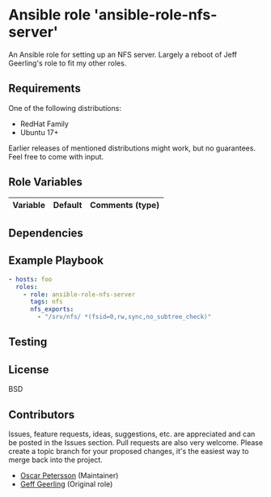 # Ansible role 'ansible-role-nfs-server'

An Ansible role for setting up an NFS server. Largely a reboot of Jeff Geerling's role to fit my other roles. 

## Requirements
One of the following distributions:
- RedHat Family
- Ubuntu 17+

Earlier releases of mentioned distributions might work, but no guarantees. Feel free to come with input.

## Role Variables
| Variable                       | Default                          | Comments (type)  |
| :---                           | :---                             | :---             |

## Dependencies

## Example Playbook
```Yaml
- hosts: foo
  roles:
    - role: ansible-role-nfs-server
      tags: nfs
      nfs_exports:
        - "/srv/nfs/ *(fsid=0,rw,sync,no_subtree_check)"
```

## Testing

## License

BSD

## Contributors

Issues, feature requests, ideas, suggestions, etc. are appreciated and can be posted in the Issues section. Pull requests are also very welcome. Please create a topic branch for your proposed changes, it's the easiest way to merge back into the project.

- [Oscar Petersson](https://github.com/oscpe262/) (Maintainer)
- [Geff Geerling](https://www.jeffgeerling.com) (Original role)
